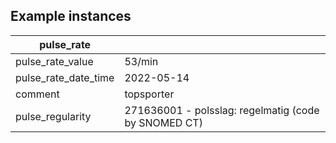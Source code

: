 ## Example instances

| pulse_rate     |                   |
|-----------------|-------------------|
| pulse_rate_value |  53/min|
| pulse_rate_date_time | 2022-05-14 |
| comment |  topsporter |
| pulse_regularity | 271636001 - polsslag: regelmatig (code by SNOMED CT)  |


